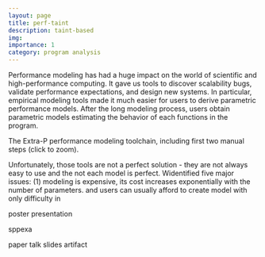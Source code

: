 ```yaml
---
layout: page
title: perf-taint
description: taint-based
img:
importance: 1
category: program analysis
---
```


Performance modeling has had a huge impact on the world of scientific and high-performance computing.
It gave us tools to discover scalability bugs, validate performance expectations, and design new systems.
In particular, empirical modeling tools made it much easier for users to derive parametric performance
models. After the long modeling process, users obtain parametric models estimating the behavior
of each functions in the program.

<div class="img-magnifier-container" style="vertical-align:middle; text-align:center">
    <a href="/assets/img/perf_taint/modeling_framework.png">
      <img class="img-fluid rounded z-depth-1" src="{{ '/assets/img/perf_taint/modeling_framework.png' | relative_url }}" alt="" title="Performance modeling framework."/>
    </a>
</div>
<div class="caption">
  The Extra-P performance modeling toolchain, including first two manual steps (click to zoom).
</div>

Unfortunately, those tools are not a perfect solution - they are not always easy to use and the
not each model is perfect.
Widentified five major issues:
(1) modeling is expensive, its cost increases exponentially with the number of parameters. 
and users can usually afford to create model with only difficulty in 

poster
presentation

sppexa

paper
talk
slides
artifact

